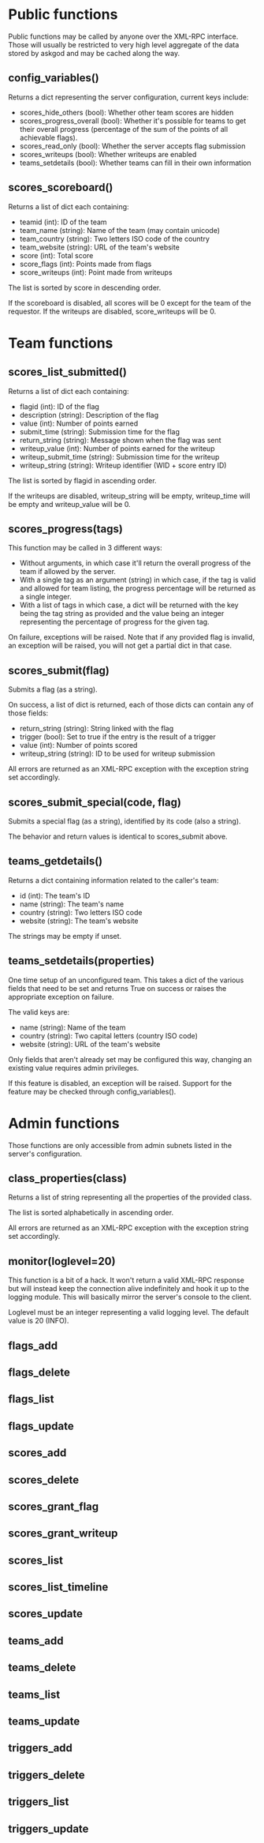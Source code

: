 # Public functions
Public functions may be called by anyone over the XML-RPC interface.
Those will usually be restricted to very high level aggregate of the
data stored by askgod and may be cached along the way.

## config\_variables()
Returns a dict representing the server configuration, current keys include:
 - scores\_hide\_others (bool): Whether other team scores are hidden
 - scores\_progress\_overall (bool): Whether it's possible for teams to
   get their overall progress (percentage of the sum of the points of all
   achievable flags).
 - scores\_read\_only (bool): Whether the server accepts flag submission
 - scores\_writeups (bool): Whether writeups are enabled
 - teams\_setdetails (bool): Whether teams can fill in their own information

## scores\_scoreboard()
Returns a list of dict each containing:
 - teamid (int): ID of the team
 - team\_name (string): Name of the team (may contain unicode)
 - team\_country (string): Two letters ISO code of the country
 - team\_website (string): URL of the team's website
 - score (int): Total score
 - score\_flags (int): Points made from flags
 - score\_writeups (int): Point made from writeups

The list is sorted by score in descending order.

If the scoreboard is disabled, all scores will be 0 except for the team
of the requestor.
If the writeups are disabled, score\_writeups will be 0.

# Team functions
## scores\_list\_submitted()
Returns a list of dict each containing:
 - flagid (int): ID of the flag
 - description (string): Description of the flag
 - value (int): Number of points earned
 - submit\_time (string): Submission time for the flag
 - return\_string (string): Message shown when the flag was sent
 - writeup\_value (int): Number of points earned for the writeup
 - writeup\_submit\_time (string): Submission time for the writeup
 - writeup\_string (string): Writeup identifier (WID + score entry ID)

The list is sorted by flagid in ascending order.

If the writeups are disabled, writeup\_string will be empty,
writeup\_time will be empty and writeup\_value will be 0.

## scores\_progress(tags)
This function may be called in 3 different ways:
 - Without arguments, in which case it'll return the overall progress of
   the team if allowed by the server.
 - With a single tag as an argument (string) in which case, if the tag
   is valid and allowed for team listing, the progress percentage will be
   returned as a single integer.
 - With a list of tags in which case, a dict will be returned with the
   key being the tag string as provided and the value being an integer
   representing the percentage of progress for the given tag.

On failure, exceptions will be raised. Note that if any provided flag is
invalid, an exception will be raised, you will not get a partial dict in
that case.

## scores\_submit(flag)
Submits a flag (as a string).

On success, a list of dict is returned, each of those dicts can contain
any of those fields:
 - return\_string (string): String linked with the flag
 - trigger (bool): Set to true if the entry is the result of a trigger
 - value (int): Number of points scored
 - writeup\_string (string): ID to be used for writeup submission

All errors are returned as an XML-RPC exception with the exception
string set accordingly.

## scores\_submit\_special(code, flag)
Submits a special flag (as a string), identified by its code (also a string).

The behavior and return values is identical to scores\_submit above.

## teams\_getdetails()
Returns a dict containing information related to the caller's team:
 - id (int): The team's ID
 - name (string): The team's name
 - country (string): Two letters ISO code
 - website (string): The team's website

The strings may be empty if unset.

## teams\_setdetails(properties)
One time setup of an unconfigured team.
This takes a dict of the various fields that need to be set and returns
True on success or raises the appropriate exception on failure.

The valid keys are:
 - name (string): Name of the team
 - country (string): Two capital letters (country ISO code)
 - website (string): URL of the team's website

Only fields that aren't already set may be configured this way, changing
an existing value requires admin privileges.

If this feature is disabled, an exception will be raised.
Support for the feature may be checked through config\_variables().

# Admin functions
Those functions are only accessible from admin subnets listed in the
server's configuration.

## class\_properties(class)
Returns a list of string representing all the properties of the provided
class.

The list is sorted alphabetically in ascending order.

All errors are returned as an XML-RPC exception with the exception
string set accordingly.

## monitor(loglevel=20)
This function is a bit of a hack. It won't return a valid XML-RPC
response but will instead keep the connection alive indefinitely and
hook it up to the logging module. This will basically mirror the
server's console to the client.

Loglevel must be an integer representing a valid logging level.
The default value is 20 (INFO).

## flags\_add
## flags\_delete
## flags\_list
## flags\_update
## scores\_add
## scores\_delete
## scores\_grant\_flag
## scores\_grant\_writeup
## scores\_list
## scores\_list\_timeline
## scores\_update
## teams\_add
## teams\_delete
## teams\_list
## teams\_update
## triggers\_add
## triggers\_delete
## triggers\_list
## triggers\_update
